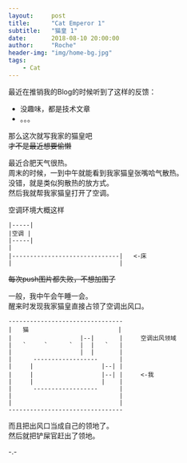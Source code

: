 ```yaml
---
layout:     post
title:      "Cat Emperor 1"
subtitle:   "猫皇 1"
date:       2018-08-10 20:00:00 
author:     "Roche" 
header-img: "img/home-bg.jpg" 
tags:
    - Cat 
---
```


最近在推销我的Blog的时候听到了这样的反馈：

-   没趣味，都是技术文章
-   。。。

那么这次就写我家的猫皇吧  
~~才不是最近想要偷懒~~

最近合肥天气很热。  
周末的时候，一到中午就能看到我家猫皇张嘴哈气散热。  
没错，就是类似狗散热的放方式。  
然后我就帮我家猫皇打开了空调。

空调环境大概这样

    |-----|
    |空调 |
    |-----|
    |
    |------------------------------|   <-床
    |                              |

~~每次push图片都失败，不想加图了~~

一般，我中午会午睡一会。  
醒来时发现我家猫皇直接占领了空调出风口。

    --------------------------------
    |   猫                         |
    |                   |--|       |     空调出风领域
    |   `     `      `  |  |   `   |
    |                   |  |       |
    |      ------------------      |
    |     |                   |--| |
    |     |                   |--| |     <-我
    |     |                   |    |
    |      ------------------      |
    |                              |
    |                              |
    --------------------------------

而且把出风口当成自己的领地了。  
然后就把铲屎官赶出了领地。

-.-